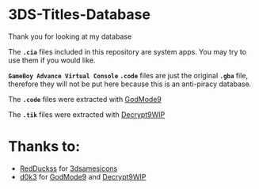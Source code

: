 # 3DS-Titles-Database

Thank you for looking at my database

The **`.cia`** files included in this repository are system apps. You may try to use them if you would like.

**`GameBoy Advance Virtual Console`** **`.code`** files are just the original **`.gba`** file, therefore they will not be put here because this is an anti-piracy database.

The **`.code`** files were extracted with [GodMode9](https://github.com/d0k3/GodMode9)

The **`.tik`** files were extracted with [Decrypt9WIP](https://github.com/d0k3/Decrypt9WIP)

# Thanks to:

- [RedDuckss](https://github.com/RedDuckss) for [3dsamesicons](https://github.com/RedDuckss/3dsgamesicons)
- [d0k3](https://github.com/d0k3) for [GodMode9](https://github.com/d0k3/GodMode9) and [Decrypt9WIP](https://github.com/d0k3/Decrypt9WIP)
